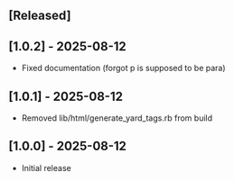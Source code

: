 ## [Released]

## [1.0.2] - 2025-08-12

- Fixed documentation (forgot p is supposed to be para)

## [1.0.1] - 2025-08-12

- Removed lib/html/generate_yard_tags.rb from build

## [1.0.0] - 2025-08-12

- Initial release
